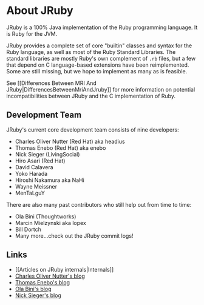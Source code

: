 About JRuby
===========

JRuby is a 100% Java implementation of the Ruby programming language. It is Ruby for the JVM.

JRuby provides a complete set of core "builtin" classes and syntax for the Ruby language, as well as most of the Ruby Standard Libraries. The standard libraries are mostly Ruby's own complement of <code>.rb</code> files, but a few that depend on C language-based extensions have been reimplemented. Some are still missing, but we hope to implement as many as is feasible.

See [[Differences Between MRI And JRuby|DifferencesBetweenMriAndJruby]] for more information on potential incompatibilities between JRuby and the C implementation of Ruby.

Development Team
----------------

JRuby's current core development team consists of nine developers:

* Charles Oliver Nutter (Red Hat) aka headius
* Thomas Enebo (Red Hat) aka enebo
* Nick Sieger (LivingSocial)
* Hiro Asari (Red Hat)
* David Calavera
* Yoko Harada
* Hiroshi Nakamura aka NaHi
* Wayne Meissner
* MenTaLguY

There are also many past contributors who still help out from time to time:

* Ola Bini (Thoughtworks)
* Marcin Mielzynski aka lopex
* Bill Dortch
* Many more...check out the JRuby commit logs!

Links
-----

* [[Articles on JRuby internals|Internals]]
* [Charles Oliver Nutter's blog](http://headius.blogspot.com)
* [Thomas Enebo's blog](http://www.bloglines.com/blog/ThomasEEnebo)
* [Ola Bini's blog](http://olabini.com/blog)
* [Nick Sieger's blog](http://blog.nicksieger.com)